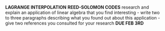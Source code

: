 **LAGRANGE INTERPOLATION** **REED-SOLOMON CODES** research and explain an application of linear algebra that you find interesting - write two to three paragraphs describing what you found out about this application - give two references you consulted for your research **DUE FEB 3RD**

